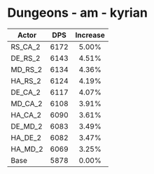 # Dungeons - am - kyrian
| Actor | DPS | Increase |
|---|:---:|:---:|
|RS_CA_2|6172|5.00%|
|DE_RS_2|6143|4.51%|
|MD_RS_2|6134|4.36%|
|HA_RS_2|6124|4.19%|
|DE_CA_2|6117|4.07%|
|MD_CA_2|6108|3.91%|
|HA_CA_2|6090|3.61%|
|DE_MD_2|6083|3.49%|
|HA_DE_2|6082|3.47%|
|HA_MD_2|6069|3.25%|
|Base|5878|0.00%|
